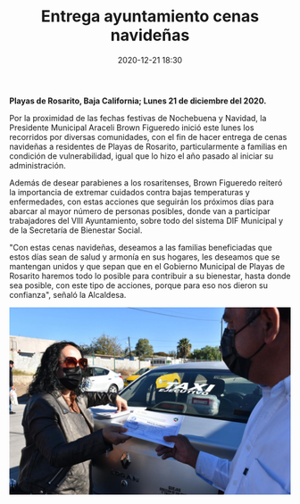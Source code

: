 ﻿---
layout: blog
title:  "Entrega ayuntamiento cenas navideñas"
date:   2020-12-21 18:30 
categories: rosarito
permalink: /:categories/:title:output_ext
image: /img/cnr/2020-12-21-entrega-ayuntamiento.jpeg
alt: "Entrega ayuntamiento cenas navideñas"
autor: 
---


**Playas de Rosarito, Baja California; Lunes 21 de diciembre del 2020.**


Por la proximidad de las fechas festivas de Nochebuena y Navidad, la Presidente Municipal Araceli Brown Figueredo inició este lunes los recorridos por diversas comunidades, con el fin de hacer entrega de cenas navideñas a residentes de Playas de Rosarito, particularmente a familias en condición de vulnerabilidad, igual que lo hizo el año pasado al iniciar su administración.


Además de desear parabienes a los rosaritenses, Brown Figueredo reiteró la importancia de extremar cuidados contra bajas temperaturas y enfermedades, con estas acciones que seguirán los próximos días para abarcar al mayor número de personas posibles, donde van a participar trabajadores del VIII Ayuntamiento, sobre todo del sistema DIF Municipal y de la Secretaría de Bienestar Social.


"Con estas cenas navideñas, deseamos a las familias beneficiadas que estos días sean de salud y armonía en sus hogares, les deseamos que se mantengan unidos y que sepan que en el Gobierno Municipal de Playas de Rosarito haremos todo lo posible para contribuir a su bienestar, hasta donde sea posible, con este tipo de acciones, porque para eso nos dieron su confianza", señaló la Alcaldesa.


<div id="carouselExampleSlidesOnly" class="carousel slide" data-ride="carousel">
  <div class="carousel-inner">
    <div class="carousel-item active">
       <img class="d-block w-100" src="/img/cnr/2020-12-21-entrega-ayuntamiento.jpeg" loading="lazy"  alt="Entrega ayuntamiento cenas navideñas">
    </div>
  </div>
</div>
